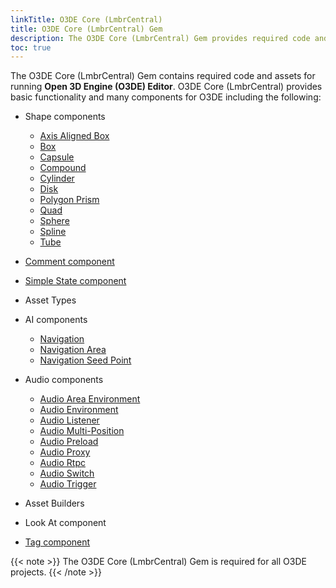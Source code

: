 ```yaml
---
linkTitle: O3DE Core (LmbrCentral)
title: O3DE Core (LmbrCentral) Gem
description: The O3DE Core (LmbrCentral) Gem provides required code and assets for running Open 3D Engine Editor.
toc: true
---
```


The O3DE Core (LmbrCentral) Gem contains required code and assets for running **Open 3D Engine (O3DE) Editor**. O3DE Core (LmbrCentral) provides basic functionality and many components for O3DE including the following:

* Shape components
    * [Axis Aligned Box](/docs/user-guide/components/reference/shape/axis-aligned-box-shape)
    * [Box](/docs/user-guide/components/reference/shape/box-shape)
    * [Capsule](/docs/user-guide/components/reference/shape/capsule-shape)
    * [Compound](/docs/user-guide/components/reference/shape/compound-shape)
    * [Cylinder](/docs/user-guide/components/reference/shape/cylinder-shape)
    * [Disk](/docs/user-guide/components/reference/shape/disk-shape)
    * [Polygon Prism](/docs/user-guide/components/reference/shape/polygon-prism-shape)
    * [Quad](/docs/user-guide/components/reference/shape/quad-shape)
    * [Sphere](/docs/user-guide/components/reference/shape/sphere-shape)
    * [Spline](/docs/user-guide/components/reference/shape/spline)
    * [Tube](/docs/user-guide/components/reference/shape/tube-shape)

* [Comment component](/docs/user-guide/components/reference/editor/comment)

* [Simple State component](/docs/user-guide/components/reference/gameplay/simple-state)

* Asset Types

* AI components
    * [Navigation](/docs/user-guide/components/reference/ai/navigation)
    * [Navigation Area](/docs/user-guide/components/reference/ai/nav-area)
    * [Navigation Seed Point](/docs/user-guide/components/reference/ai/nav-seed)

* Audio components
    * [Audio Area Environment](/docs/user-guide/components/reference/audio/area-environment)
    * [Audio Environment](/docs/user-guide/components/reference/audio/environment)
    * [Audio Listener](/docs/user-guide/components/reference/audio/listener)
    * [Audio Multi-Position](/docs/user-guide/components/reference/audio/multi-position)
    * [Audio Preload](/docs/user-guide/components/reference/audio/preload)
    * [Audio Proxy](/docs/user-guide/components/reference/audio/proxy)
    * [Audio Rtpc](/docs/user-guide/components/reference/audio/rtpc)
    * [Audio Switch](/docs/user-guide/components/reference/audio/switch)
    * [Audio Trigger](/docs/user-guide/components/reference/audio/trigger)

* Asset Builders

* Look At component

* [Tag component](/docs/user-guide/components/reference/gameplay/tag)

{{< note >}}
The O3DE Core (LmbrCentral) Gem is required for all O3DE projects.
{{< /note >}}
